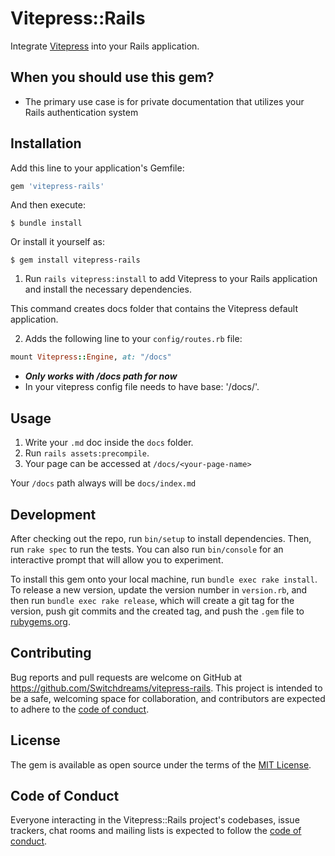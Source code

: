 # Vitepress::Rails

Integrate [Vitepress](https://vitepress.vuejs.org/) into your Rails application.

## When you should use this gem?

- The primary use case is for private documentation that utilizes your Rails authentication system

## Installation

Add this line to your application's Gemfile:

```ruby
gem 'vitepress-rails'
```

And then execute:

    $ bundle install

Or install it yourself as:

    $ gem install vitepress-rails

1. Run `rails vitepress:install` to add Vitepress to your Rails application and install the necessary dependencies.

This command creates docs folder that contains the Vitepress default application.

2. Adds the following line to your `config/routes.rb` file:

```ruby
mount Vitepress::Engine, at: "/docs"
```

- ***Only works with /docs path for now***
- In your vitepress config file needs to have base: '/docs/'.

## Usage

1. Write your `.md` doc inside the `docs` folder.
2. Run `rails assets:precompile`.
3. Your page can be accessed at `/docs/<your-page-name>`

Your `/docs` path always will be `docs/index.md`

## Development

After checking out the repo, run `bin/setup` to install dependencies. Then, run `rake spec` to run the tests. You can
also run `bin/console` for an interactive prompt that will allow you to experiment.

To install this gem onto your local machine, run `bundle exec rake install`. To release a new version, update the
version number in `version.rb`, and then run `bundle exec rake release`, which will create a git tag for the version,
push git commits and the created tag, and push the `.gem` file to [rubygems.org](https://rubygems.org).

## Contributing

Bug reports and pull requests are welcome on GitHub at https://github.com/Switchdreams/vitepress-rails. This project is
intended to be a safe, welcoming space for collaboration, and contributors are expected to adhere to
the [code of conduct](https://github.com/SwitchDreams/vitepress-rails/blob/master/CODE_OF_CONDUCT.md).

## License

The gem is available as open source under the terms of the [MIT License](https://opensource.org/licenses/MIT).

## Code of Conduct

Everyone interacting in the Vitepress::Rails project's codebases, issue trackers, chat rooms and mailing lists is
expected to follow
the [code of conduct](https://github.com/SwitchDreams/vitepress-rails/blob/master/CODE_OF_CONDUCT.md).
